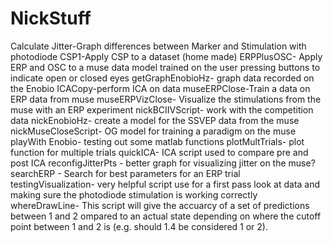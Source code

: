 # NickStuff
Calculate Jitter-Graph differences between Marker and Stimulation with photodiode
CSP1-Apply CSP to a dataset (home made)
ERPPlusOSC- Apply ERP and OSC to a muse data model trained on the user pressing buttons to
indicate open or closed eyes
getGraphEnobioHz- graph data recorded on the Enobio
ICACopy-perform ICA on data
museERPClose-Train a data on ERP data from muse
museERPVizClose- Visualize the stimulations from the muse with an ERP experiment
nickBCIIVScript- work with the competition data
nickEnobioHz- create a model for the SSVEP data from the muse
nickMuseCloseScript- OG model for training a paradigm on the muse
playWith Enobio- testing out some matlab functions
plotMultTrials- plot function for multiple trials
quickICA- ICA script used to compare pre and post ICA
reconfigJitterPts - better graph for visualizing jitter on the muse?
searchERP - Search for best parameters for an ERP trial
testingVisualization- very helpful script use for a first pass look at data and making sure the photodiode stimulation is working correctly
whereDrawLine- This script will give the accuarcy of a set of predictions between 1 and
2 ompared to an actual state depending on where the cutoff point between
1 and 2 is (e.g. should 1.4 be considered 1 or 2). 
